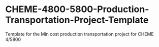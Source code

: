 # CHEME-4800-5800-Production-Transportation-Project-Template
Template for the Min cost production transportation project for CHEME 4/5800
